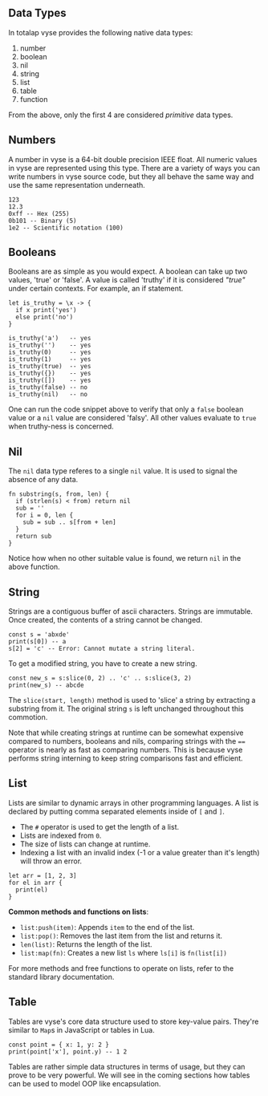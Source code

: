## Data Types 

In totalap vyse provides the following native data types:
1. number
2. boolean
3. nil 
4. string 
5. list
6. table 
7. function

From the above, only the first 4 are considered *primitive* data types.

## Numbers
A number in vyse is a 64-bit double precision IEEE float.
All numeric values in vyse are represented using this type.
There are a variety of ways you can write numbers in vyse source
code, but they all behave the same way and use the same representation
underneath.

```vyse
123
12.3
0xff -- Hex (255)
0b101 -- Binary (5)
1e2 -- Scientific notation (100)
```

## Booleans
Booleans are as simple as you would expect. A boolean can
take up two values, 'true' or 'false'. A value is called
'truthy' if it is considered *"true"* under certain contexts.
For example, an if statement.

```vyse
let is_truthy = \x -> {
  if x print('yes')
  else print('no')
} 

is_truthy('a')   -- yes 
is_truthy('')    -- yes
is_truthy(0)     -- yes
is_truthy(1)     -- yes
is_truthy(true)  -- yes
is_truthy({})    -- yes
is_truthy([])    -- yes
is_truthy(false) -- no
is_truthy(nil)   -- no
```

One can run the code snippet above to verify that only
a `false` boolean value or a `nil` value are considered 'falsy'. 
All other values evaluate to `true` when truthy-ness is concerned.

## Nil
The `nil` data type referes to a single `nil` value. It is used to signal 
the absence of any data.

```vyse
fn substring(s, from, len) {
  if (strlen(s) < from) return nil
  sub = ''
  for i = 0, len {
    sub = sub .. s[from + len]
  }
  return sub
}
```

Notice how when no other suitable value is found, we return `nil` in the above function.

## String
Strings are a contiguous buffer of ascii characters.
Strings are immutable.
Once created, the contents of a string cannot be changed.

```vyse
const s = 'abxde'
print(s[0]) -- a
s[2] = 'c' -- Error: Cannot mutate a string literal.
```

To get a modified string, you have to create a new string.

```vyse
const new_s = s:slice(0, 2) .. 'c' .. s:slice(3, 2)
print(new_s) -- abcde
```

The `slice(start, length)` method is used to 'slice' a string by extracting
a substring from it. The original string `s` is left unchanged throughout this
commotion.

Note that while creating strings at runtime can be somewhat expensive compared to 
numbers, booleans and nils, comparing strings with the `==` operator is nearly as
fast as comparing numbers. 
This is because vyse performs string interning to keep
string comparisons fast and efficient.

## List
Lists are similar to dynamic arrays in other programming languages.
A list is declared by putting comma separated elements inside of `[`
and `]`.

- The `#` operator is used to get the length of a list.
- Lists are indexed from `0`.
- The size of lists can change at runtime.
- Indexing a list with an invalid index (-1 or a value greater than it's length) will throw an error.

```vyse
let arr = [1, 2, 3]
for el in arr {
  print(el)
}
```

__Common methods and functions on lists__:

- `list:push(item)`: Appends `item` to the end of the list.
- `list:pop()`: Removes the last item from the list and returns it.
- `len(list)`:  Returns the length of the list.
- `list:map(fn)`: Creates a new list `ls` where `ls[i]` is `fn(list[i])`

For more methods and free functions to operate on lists, refer to the standard library
documentation.

## Table
Tables are vyse's core data structure used to store key-value pairs. 
They're similar to `Map`s in JavaScript or tables in Lua.

```vyse
const point = { x: 1, y: 2 }
print(point['x'], point.y) -- 1 2
```

Tables are rather simple data structures in terms of usage, but they can
prove to be very powerful. We will see in the coming sections how tables
can be used to model OOP like encapsulation.



